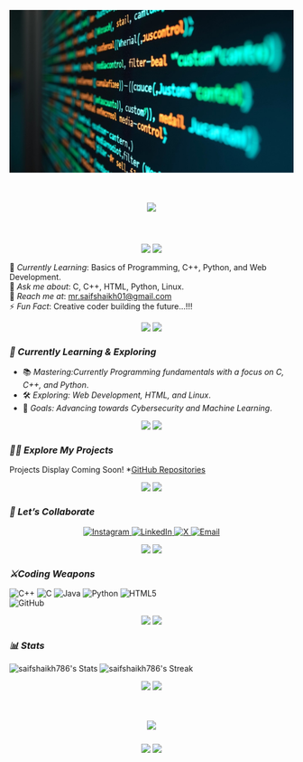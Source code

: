 ![logo](hfnatq8ysypiutounrad.jpg)
<h1 align="center">
  <img src="https://readme-typing-svg.herokuapp.com/?font=Righteous&size=35&center=true&vCenter=true&width=500&height=70&duration=4000&lines=Hi+Everyone!+👋;I'm+Saif+Shaikh!;Welcome+to+My+GitHub+Profile!" />
</h1>
</br>

<p align="center">
  <img src="https://user-images.githubusercontent.com/73097560/115834477-dbab4500-a447-11eb-908a-139a6edaec5c.gif" />
  <img src="https://user-images.githubusercontent.com/73097560/115834477-dbab4500-a447-11eb-908a-139a6edaec5c.gif"/>
</p>

🌱 *Currently Learning*: Basics of Programming, C++, Python, and Web Development.  
💬 *Ask me about*: C, C++, HTML, Python, Linux.  
📧 *Reach me at*: [mr.saifshaikh01@gmail.com](mailto:mr.saifshaikh01@gmail.com)  
⚡ *Fun Fact*: Creative coder building the future...!!!


<p align="center">
  <img src="https://user-images.githubusercontent.com/73097560/115834477-dbab4500-a447-11eb-908a-139a6edaec5c.gif" />
  <img src="https://user-images.githubusercontent.com/73097560/115834477-dbab4500-a447-11eb-908a-139a6edaec5c.gif" />
</p>


### *🌱 Currently Learning & Exploring*

- 📚 *Mastering:Currently Programming fundamentals with a focus on *C*, *C++*, and *Python**.  
- 🛠 *Exploring: Web Development, *HTML*, and *Linux**.  
- 🌟 *Goals: Advancing towards *Cybersecurity* and *Machine Learning**.


<p align="center">
  <img src="https://user-images.githubusercontent.com/73097560/115834477-dbab4500-a447-11eb-908a-139a6edaec5c.gif" />
  <img src="https://user-images.githubusercontent.com/73097560/115834477-dbab4500-a447-11eb-908a-139a6edaec5c.gif"/>
</p>

### *👨‍💻 Explore My Projects*  
Projects Display Coming Soon! *[GitHub Repositories](https://github.com/saifShaikh786?tab=repositories)

<p align="center">
  <img src="https://user-images.githubusercontent.com/73097560/115834477-dbab4500-a447-11eb-908a-139a6edaec5c.gif" />
  <img src="https://user-images.githubusercontent.com/73097560/115834477-dbab4500-a447-11eb-908a-139a6edaec5c.gif"/>
</p>

### *🤝 Let’s Collaborate*

<p align="center">
  <a href="https://instagram.com/saif_shaikh__25" target="_blank">
    <img src="https://img.shields.io/badge/Instagram-%23E4405F.svg?style=for-the-badge&logo=instagram&logoColor=white" alt="Instagram">
  </a>
  <a href="https://www.linkedin.com/in/saif-shaikh-553923343" target="_blank">
    <img src="https://img.shields.io/badge/LinkedIn-%230077B5.svg?style=for-the-badge&logo=linkedin&logoColor=white" alt="LinkedIn">
  </a>
  <a href="https://x.com/Mr_SaifShaikh?t=Vcmd2PENQx1SWUPHzdQmgw&s=09" target="_blank">
    <img src="https://img.shields.io/badge/X-%23121011.svg?style=for-the-badge&logo=x&logoColor=white" alt="X">
  </a>
  <a href="mailto:mr.saifshaikh01@gmail.com" target="_blank">
    <img src="https://img.shields.io/badge/Email-%23D14836.svg?style=for-the-badge&logo=gmail&logoColor=white" alt="Email">
  </a>
</p>

<p align="center">
  <img src="https://user-images.githubusercontent.com/73097560/115834477-dbab4500-a447-11eb-908a-139a6edaec5c.gif" />
  <img src="https://user-images.githubusercontent.com/73097560/115834477-dbab4500-a447-11eb-908a-139a6edaec5c.gif"  />
</p>

### *⚔️Coding Weapons*

![C++](https://img.shields.io/badge/c++-%2300599C.svg?style=for-the-badge&logo=c%2B%2B&logoColor=white) 
![C](https://img.shields.io/badge/c-%2300599C.svg?style=for-the-badge&logo=c&logoColor=white)
![Java](https://img.shields.io/badge/java-%23ED8B00.svg?style=for-the-badge&logo=openjdk&logoColor=white) 
![Python](https://img.shields.io/badge/python-3670A0?style=for-the-badge&logo=python&logoColor=ffdd54) 
![HTML5](https://img.shields.io/badge/html5-%23E34F26.svg?style=for-the-badge&logo=html5&logoColor=white)  
![GitHub](https://img.shields.io/badge/github-%23121011.svg?style=for-the-badge&logo=github&logoColor=white) 

<p align="center">
  <img src="https://user-images.githubusercontent.com/73097560/115834477-dbab4500-a447-11eb-908a-139a6edaec5c.gif" />
  <img src="https://user-images.githubusercontent.com/73097560/115834477-dbab4500-a447-11eb-908a-139a6edaec5c.gif"  />
</p>

### *📊 Stats*
![saifshaikh786's Stats](https://github-readme-stats.vercel.app/api?username=saifshaikh786&theme=chartreuse-dark&show_icons=true&hide_border=false&count_private=true)
![saifshaikh786's Streak](https://github-readme-streak-stats.herokuapp.com/?user=saifshaikh786&theme=chartreuse-dark&hide_border=false)
<p align="center">
  <img src="https://user-images.githubusercontent.com/73097560/115834477-dbab4500-a447-11eb-908a-139a6edaec5c.gif" />
  <img src="https://user-images.githubusercontent.com/73097560/115834477-dbab4500-a447-11eb-908a-139a6edaec5c.gif" />
</p>





<h1 align="center">
 <img src="https://readme-typing-svg.herokuapp.com/?font=Righteous&size=25&center=true&vCenter=true&width=500&height=70&duration=4000&lines=Thanks+for+checking+us+out!+👀;++I+Hope+to+see+you+againsoon!🏃‍♂+🌟;+Growth+ends+where+comfort+begins!+💪" />

</h1>
<p align="center">
  <img src="https://user-images.githubusercontent.com/73097560/115834477-dbab4500-a447-11eb-908a-139a6edaec5c.gif" />
  <img src="https://user-images.githubusercontent.com/73097560/115834477-dbab4500-a447-11eb-908a-139a6edaec5c.gif" />
</p>
